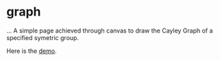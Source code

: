 # graph
...
A simple page achieved through canvas to draw the Cayley Graph of a specified symetric group. 

Here is the [demo](https://nyctophilia.github.io/graph/).
